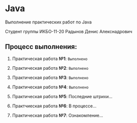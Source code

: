 # Java
Выполнение практических работ по Java

Студент группы ИКБО-11-20 Радынов Денис Алекснадрович

**Процесс выполнения:**
---
1. Практическая работа **№1**: `Выполнено`

2. Практическая работа **№2**: `Выполнено`

3. Практическая работа **№3**: `Выполнено`

4. Практическая работа **№4**: `Выполнено`

5. Практическая работа **№5**: Последние штрихи...

6. Практчиеская работа **№6**: В процессе...

7. Практическая работа **№7**: Ознакомление...
